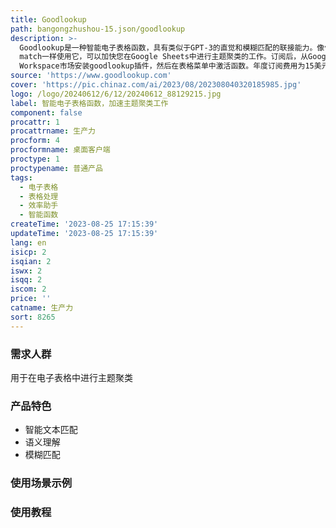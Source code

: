 ```yaml
---
title: Goodlookup
path: bangongzhushou-15.json/goodlookup
description: >-
  Goodlookup是一种智能电子表格函数，具有类似于GPT-3的直觉和模糊匹配的联接能力。像vlookup或index
  match一样使用它，可以加快您在Google Sheets中进行主题聚类的工作。订阅后，从Google
  Workspace市场安装goodlookup插件，然后在表格菜单中激活函数。年度订阅费用为15美元。
source: 'https://www.goodlookup.com'
cover: 'https://pic.chinaz.com/ai/2023/08/202308040320185985.jpg'
logo: /logo/20240612/6/12/20240612_88129215.jpg
label: 智能电子表格函数，加速主题聚类工作
component: false
procattr: 1
procattrname: 生产力
procform: 4
procformname: 桌面客户端
proctype: 1
proctypename: 普通产品
tags:
  - 电子表格
  - 表格处理
  - 效率助手
  - 智能函数
createTime: '2023-08-25 17:15:39'
updateTime: '2023-08-25 17:15:39'
lang: en
isicp: 2
isqian: 2
iswx: 2
isqq: 2
iscom: 2
price: ''
catname: 生产力
sort: 8265
---
```




### 需求人群
用于在电子表格中进行主题聚类

### 产品特色
- 智能文本匹配
- 语义理解
- 模糊匹配

### 使用场景示例


### 使用教程


  
